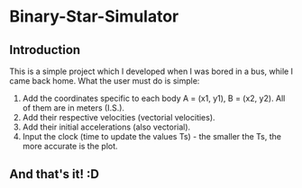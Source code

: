 # Binary-Star-Simulator
## Introduction

This is a simple project which I developed when I was bored in a bus, while I came back home.
What the user must do is simple:

1. Add the coordinates specific to each body  A = (x1, y1), B = (x2, y2). All of them are in meters (I.S.).
2. Add their respective velocities (vectorial velocities).
3. Add their initial accelerations (also vectorial).
4. Input the clock (time to update the values Ts) - the smaller the Ts, the more accurate is the plot.

## And that's it! :D